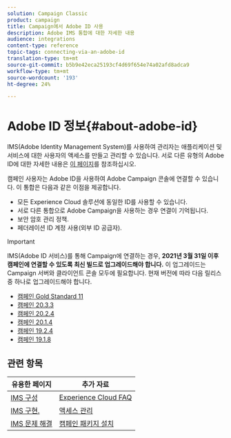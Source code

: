 ```yaml
---
solution: Campaign Classic
product: campaign
title: Campaign에서 Adobe ID 사용
description: Adobe IMS 통합에 대한 자세한 내용
audience: integrations
content-type: reference
topic-tags: connecting-via-an-adobe-id
translation-type: tm+mt
source-git-commit: b5b9e42eca25193cf4d69f654e74a02afd8adca9
workflow-type: tm+mt
source-wordcount: '193'
ht-degree: 24%

---
```



# Adobe ID 정보{#about-adobe-id}

IMS(Adobe Identity Management System)를 사용하여 관리자는 애플리케이션 및 서비스에 대한 사용자의 액세스를 만들고 관리할 수 있습니다. 서로 다른 유형의 Adobe ID에 대한 자세한 내용은 [이 페이지](https://helpx.adobe.com/enterprise/using/identity.html)를 참조하십시오.

캠페인 사용자는 Adobe ID을 사용하여 Adobe Campaign 콘솔에 연결할 수 있습니다. 이 통합은 다음과 같은 이점을 제공합니다.

*  모든 Experience Cloud 솔루션에 동일한 ID를 사용할 수 있습니다.
* 서로 다른 통합으로 Adobe Campaign을 사용하는 경우 연결이 기억됩니다.
* 보안 암호 관리 정책.
* 페더레이션 ID 계정 사용(외부 ID 공급자).


>[!IMPORTANT]
>
>IMS(Adobe ID 서비스)를 통해 Campaign에 연결하는 경우, **2021년 3월 31일 이후 캠페인에 연결할 수 있도록 최신 빌드로 업그레이드해야 합니다.** 이 업그레이드는 Campaign 서버와 클라이언트 콘솔 모두에 필요합니다. 현재 버전에 따라 다음 릴리스 중 하나로 업그레이드해야 합니다.
>
> * [캠페인 Gold Standard 11](../../rn/using/gold-standard.md)
> * [캠페인 20.3.3](../../rn/using/latest-release.md)
> * [캠페인 20.2.4](../../rn/using/release--20-2.md)
> * [캠페인 20.1.4](../../rn/using/release--20-1.md)
> * [캠페인 19.2.4](../../rn/using/release--19-2.md)
> * [캠페인 19.1.8](../../rn/using/release--19-1.md)
>



## 관련 항목

| 유용한 페이지 | 추가 자료 |
|---|---|
| [IMS 구성](../../integrations/using/configuring-ims.md) | [Experience Cloud FAQ](https://docs.adobe.com/content/help/en/core-services/interface/manage-users-and-products/faq.html) |
| [IMS 구현.](../../integrations/using/implementing-ims.md) | [액세스 관리](../../platform/using/access-management.md) |
| [IMS 문제 해결](../../integrations/using/ims-troubleshooting.md) | [캠페인 패키지 설치](../../installation/using/installing-campaign-standard-packages.md) |
